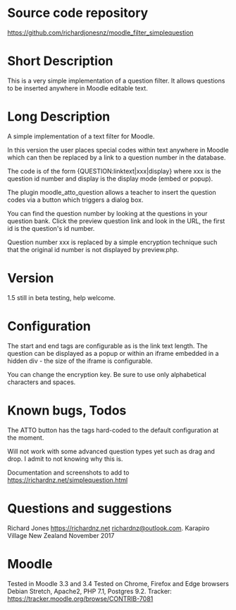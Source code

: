 Source code repository
=====================
https://github.com/richardjonesnz/moodle_filter_simplequestion

Short Description
=================
This is a very simple implementation of a question filter. It allows questions to be
inserted anywhere in Moodle editable text.

Long Description
===============
A simple implementation of a text filter for Moodle. 

In this version the user places special codes within text anywhere in Moodle which 
can then be replaced by a link to a question number in the database.  

The code is of the form {QUESTION:linktext|xxx|display} where xxx is the question id
number and display is the display mode (embed or popup).  

The plugin moodle_atto_question allows a teacher to insert the question codes
via a button which triggers a dialog box.

You can find the question number by looking at the questions in your question bank. 
Click the preview question link and look in the URL, the first id is the question's id number. 

Question number xxx is replaced by a simple encryption technique such that 
the original id number is not displayed by preview.php.

Version
=======
1.5 still in beta testing, help welcome.

Configuration
=============
The start and end tags are configurable as is the link text length.
The question can be displayed as a popup or within an iframe embedded in a hidden 
div - the size of the iframe is configurable.

You can change the encryption key.  Be sure to use only alphabetical characters 
and spaces.

Known bugs, Todos
=================
The ATTO button has the tags hard-coded to the default configuration at the moment.

Will not work with some advanced question types yet such as drag and drop. I admit
to not knowing why this is.

Documentation and screenshots to add to https://richardnz.net/simplequestion.html

Questions and suggestions
=========================
Richard Jones https://richardnz.net richardnz@outlook.com.
Karapiro Village
New Zealand
November 2017

Moodle
======
Tested in Moodle 3.3 and 3.4
Tested on Chrome, Firefox and Edge browsers
Debian Stretch, Apache2, PHP 7.1, Postgres 9.2.
Tracker: https://tracker.moodle.org/browse/CONTRIB-7081
